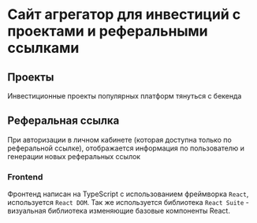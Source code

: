 # Сайт агрегатор для инвестиций с проектами и реферальными ссылками


## Проекты

Инвестиционные проекты популярных платформ тянуться с бекенда

## Реферальная ссылка

При авторизации в личном кабинете (которая доступна только по реферальной ссылке), отображается информация
по пользователю и генерации новых реферальных ссылок

### Frontend

Фронтенд написан на TypeScript с использованием фреймворка `React`, используется `React DOM`.
Так же используется библиотека `React Suite` - визуальная библиотека изменяющие базовые
компоненты React.
